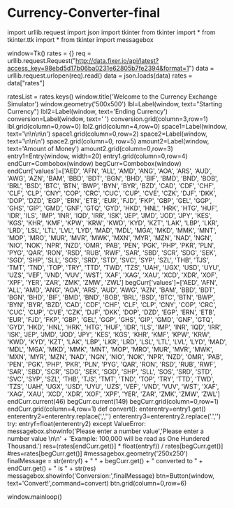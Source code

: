 # Currency-Converter-final
import urllib.request
import json
import tkinter
from tkinter import *
from tkinter.ttk import *
from tkinter import messagebox

window=Tk()
rates = {}
req = urllib.request.Request("http://data.fixer.io/api/latest?access_key=98ebd5d17b06ba0231e62805b7fe2394&format=1")
data = urllib.request.urlopen(req).read()
data = json.loads(data)
rates = data["rates"]

ratesList = rates.keys()
window.title('Welcome to the Currency Exchange Simulator')
window.geometry('500x500')
lbl=Label(window, text="Starting Currency")
lbl2=Label(window, text='Ending Currency')
conversion=Label(window, text='                                                        ')
conversion.grid(column=3,row=1)
lbl.grid(column=0,row=0)
lbl2.grid(column=4,row=0)
space1=Label(window, text='\n\n\n\n')
space1.grid(column=0,row=2)
space2=Label(window, text='\n\n\n')
space2.grid(column=0, row=5)
amount2=Label(window, text='Amount of Money')
amount2.grid(column=0,row=3)
entry1=Entry(window, width=20)
entry1.grid(column=0,row=4)
endCurr=Combobox(window)
begCurr=Combobox(window)
endCurr['values']=['AED', 'AFN', 'ALL', 'AMD', 'ANG', 'AOA', 'ARS', 'AUD', 'AWG', 'AZN', 'BAM', 'BBD', 'BDT', 'BGN', 'BHD', 'BIF', 'BMD', 'BND', 'BOB', 'BRL', 'BSD', 'BTC', 'BTN', 'BWP', 'BYN', 'BYR', 'BZD', 'CAD', 'CDF', 'CHF', 'CLF', 'CLP', 'CNY', 'COP', 'CRC', 'CUC', 'CUP', 'CVE', 'CZK', 'DJF', 'DKK', 'DOP', 'DZD', 'EGP', 'ERN', 'ETB', 'EUR', 'FJD', 'FKP', 'GBP', 'GEL', 'GGP', 'GHS', 'GIP', 'GMD', 'GNF', 'GTQ', 'GYD', 'HKD', 'HNL', 'HRK', 'HTG', 'HUF', 'IDR', 'ILS', 'IMP', 'INR', 'IQD', 'IRR', 'ISK', 'JEP', 'JMD', 'JOD', 'JPY', 'KES', 'KGS', 'KHR', 'KMF', 'KPW', 'KRW', 'KWD', 'KYD', 'KZT', 'LAK', 'LBP', 'LKR', 'LRD', 'LSL', 'LTL', 'LVL', 'LYD', 'MAD', 'MDL', 'MGA', 'MKD', 'MMK', 'MNT', 'MOP', 'MRO', 'MUR', 'MVR', 'MWK', 'MXN', 'MYR', 'MZN', 'NAD', 'NGN', 'NIO', 'NOK', 'NPR', 'NZD', 'OMR', 'PAB', 'PEN', 'PGK', 'PHP', 'PKR', 'PLN', 'PYG', 'QAR', 'RON', 'RSD', 'RUB', 'RWF', 'SAR', 'SBD', 'SCR', 'SDG', 'SEK', 'SGD', 'SHP', 'SLL', 'SOS', 'SRD', 'STD', 'SVC', 'SYP', 'SZL', 'THB', 'TJS', 'TMT', 'TND', 'TOP', 'TRY', 'TTD', 'TWD', 'TZS', 'UAH', 'UGX', 'USD', 'UYU', 'UZS', 'VEF', 'VND', 'VUV', 'WST', 'XAF', 'XAG', 'XAU', 'XCD', 'XDR', 'XOF', 'XPF', 'YER', 'ZAR', 'ZMK', 'ZMW', 'ZWL']
begCurr['values']=['AED', 'AFN', 'ALL', 'AMD', 'ANG', 'AOA', 'ARS', 'AUD', 'AWG', 'AZN', 'BAM', 'BBD', 'BDT', 'BGN', 'BHD', 'BIF', 'BMD', 'BND', 'BOB', 'BRL', 'BSD', 'BTC', 'BTN', 'BWP', 'BYN', 'BYR', 'BZD', 'CAD', 'CDF', 'CHF', 'CLF', 'CLP', 'CNY', 'COP', 'CRC', 'CUC', 'CUP', 'CVE', 'CZK', 'DJF', 'DKK', 'DOP', 'DZD', 'EGP', 'ERN', 'ETB', 'EUR', 'FJD', 'FKP', 'GBP', 'GEL', 'GGP', 'GHS', 'GIP', 'GMD', 'GNF', 'GTQ', 'GYD', 'HKD', 'HNL', 'HRK', 'HTG', 'HUF', 'IDR', 'ILS', 'IMP', 'INR', 'IQD', 'IRR', 'ISK', 'JEP', 'JMD', 'JOD', 'JPY', 'KES', 'KGS', 'KHR', 'KMF', 'KPW', 'KRW', 'KWD', 'KYD', 'KZT', 'LAK', 'LBP', 'LKR', 'LRD', 'LSL', 'LTL', 'LVL', 'LYD', 'MAD', 'MDL', 'MGA', 'MKD', 'MMK', 'MNT', 'MOP', 'MRO', 'MUR', 'MVR', 'MWK', 'MXN', 'MYR', 'MZN', 'NAD', 'NGN', 'NIO', 'NOK', 'NPR', 'NZD', 'OMR', 'PAB', 'PEN', 'PGK', 'PHP', 'PKR', 'PLN', 'PYG', 'QAR', 'RON', 'RSD', 'RUB', 'RWF', 'SAR', 'SBD', 'SCR', 'SDG', 'SEK', 'SGD', 'SHP', 'SLL', 'SOS', 'SRD', 'STD', 'SVC', 'SYP', 'SZL', 'THB', 'TJS', 'TMT', 'TND', 'TOP', 'TRY', 'TTD', 'TWD', 'TZS', 'UAH', 'UGX', 'USD', 'UYU', 'UZS', 'VEF', 'VND', 'VUV', 'WST', 'XAF', 'XAG', 'XAU', 'XCD', 'XDR', 'XOF', 'XPF', 'YER', 'ZAR', 'ZMK', 'ZMW', 'ZWL']
endCurr.current(46)
begCurr.current(149)
begCurr.grid(column=0,row=1)
endCurr.grid(column=4,row=1)
def convert():
    enterentry=entry1.get()
    enterentry2=enterentry.replace(',','')
    enterentry3=enterentry2.replace('.','')
    try:
        entryf=float(enterentry2)
    except ValueError:
        messagebox.showinfo('Please enter a number value','Please enter a number value \n\n' +
                            'Example: 100,000 will be read as One Hundered Thousand.')
    res=(rates[endCurr.get()] * float(entryf)) / rates[begCurr.get()]
    #res=rates[begCurr.get()]
    #messagebox.geometry('250x250')
    finalMessage = str(entryf) + " " + begCurr.get() + " converted to " + endCurr.get() + " is " + str(res)
    messagebox.showinfo('Conversion:',finalMessage)
btn=Button(window, text='Convert!',command=convert)
btn.grid(column=0,row=6)

window.mainloop()

